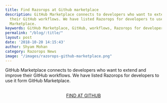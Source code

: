 ```yaml
---
title: Find Razorops at Github marketplace
description: GitHub Marketplace connects to developers who want to extend and improve
  their GitHub workflows. We have listed Razorops for developers to use it form GitHub
  Marketplace.
keywords: GitHub Marketplace, GitHub, workflows, Razorops for developers
permalink: "/blog/:title/"
layout: post
date: '2018-10-20 14:15:43'
author: Shyam Mohan
category: Razorops News
image: "/images/razorops-github-marketplace.png"
---
```



GitHub Marketplace connects to developers who want to extend and improve their GitHub workflows. We have listed Razorops for developers to use it form GitHub Marketplace.

<br>
<center>
	<a href="https://github.com/apps/razorops-ci-cd" target="_blank" class="btn btn-success btn-lg btn-rounded pr-4 pl-4 mr-4">FIND AT GITHUB</a>
</center>

<br>
